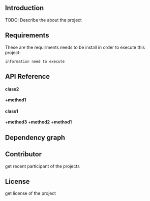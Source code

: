 ## Introduction
TODO: Describe the about the project 


## Requirements
These are the requirments needs to be install in order to execute this project: 

```information need to execute```


## API Reference
#### class2

+**method1**

#### class1

+**method3**
+**method2**
+**method1**



## Dependency graph


## Contributor
get recent participant of the projects


## License
get license of the project


